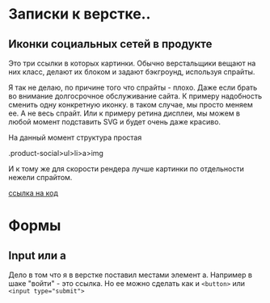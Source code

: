 # Записки к верстке..

## Иконки социальных сетей в продукте

Это три ссылки в которых картинки. Обычно верстальщики вещают на них класс, делают их блоком и задают бэкгроунд, используя спрайты. 

Я так не делаю, по причине того что спрайты - плохо. Даже если брать во внимание долгосрочное обслуживание сайта. К примеру надобность сменить одну конкретную иконку. в таком случае, мы просто меняем ее. А не весь спрайт. Или к примеру ретина дисплеи, мы можем в любой момент подставить SVG и будет очень даже красиво. 

На данный момент структура простая

.product-social>ul>li>a>img

И к тому же для скорости рендера лучше картинки по отдельности нежели спрайтом.

[ссылка на код](https://github.com/whitescape/knigipodarki/blob/master/_markup/product.html#L117)

# Формы

## Input или a

Дело в том что я в верстке поставил местами элемент a. Например в шаке "войти" - это ссылка. Но ее можно сделать как и `<button>` или `<input type="submit">`